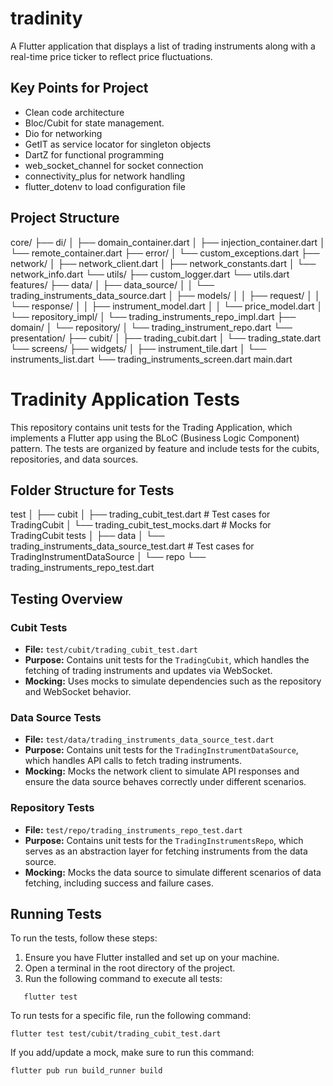# tradinity

A Flutter application that displays a list of trading instruments along with a real-time price ticker to reflect price fluctuations.

## Key Points for Project 
- Clean code architecture
- Bloc/Cubit for state management.
- Dio for networking
- GetIT as service locator for singleton objects
- DartZ for functional programming
- web_socket_channel for socket connection
- connectivity_plus for network handling
- flutter_dotenv to load configuration file 


## Project Structure

core/
├── di/
│   ├── domain_container.dart
│   ├── injection_container.dart
│   └── remote_container.dart
├── error/
│   └── custom_exceptions.dart
├── network/
│   ├── network_client.dart
│   ├── network_constants.dart
│   └── network_info.dart
└── utils/
├── custom_logger.dart
└── utils.dart
features/
├── data/
│   ├── data_source/
│   │   └── trading_instruments_data_source.dart
│   ├── models/
│   │   ├── request/
│   │   └── response/
│   │       ├── instrument_model.dart
│   │       └── price_model.dart
│   └── repository_impl/
│       └── trading_instruments_repo_impl.dart
├── domain/
│   └── repository/
│       └── trading_instrument_repo.dart
└── presentation/
├── cubit/
│   ├── trading_cubit.dart
│   └── trading_state.dart
└── screens/
├── widgets/
│   ├── instrument_tile.dart
│   └── instruments_list.dart
└── trading_instruments_screen.dart
main.dart

                

# Tradinity Application Tests

This repository contains unit tests for the Trading Application, which implements a Flutter app using the BLoC (Business Logic Component) pattern. The tests are organized by feature and include tests for the cubits, repositories, and data sources.

## Folder Structure for Tests

test
│
├── cubit
│   ├── trading_cubit_test.dart          # Test cases for TradingCubit
│   └── trading_cubit_test_mocks.dart    # Mocks for TradingCubit tests
│
├── data
│   └── trading_instruments_data_source_test.dart  # Test cases for TradingInstrumentDataSource
│
└── repo
└── trading_instruments_repo_test.dart   


## Testing Overview

### Cubit Tests

- **File:** `test/cubit/trading_cubit_test.dart`
- **Purpose:** Contains unit tests for the `TradingCubit`, which handles the fetching of trading instruments and updates via WebSocket.
- **Mocking:** Uses mocks to simulate dependencies such as the repository and WebSocket behavior.

### Data Source Tests

- **File:** `test/data/trading_instruments_data_source_test.dart`
- **Purpose:** Contains unit tests for the `TradingInstrumentDataSource`, which handles API calls to fetch trading instruments.
- **Mocking:** Mocks the network client to simulate API responses and ensure the data source behaves correctly under different scenarios.

### Repository Tests

- **File:** `test/repo/trading_instruments_repo_test.dart`
- **Purpose:** Contains unit tests for the `TradingInstrumentsRepo`, which serves as an abstraction layer for fetching instruments from the data source.
- **Mocking:** Mocks the data source to simulate different scenarios of data fetching, including success and failure cases.

## Running Tests

To run the tests, follow these steps:

1. Ensure you have Flutter installed and set up on your machine.
2. Open a terminal in the root directory of the project.
3. Run the following command to execute all tests:

```
   flutter test
```

To run tests for a specific file, run the following command:

```
flutter test test/cubit/trading_cubit_test.dart
```

If you add/update a mock, make sure to run this command:

```
flutter pub run build_runner build
```







